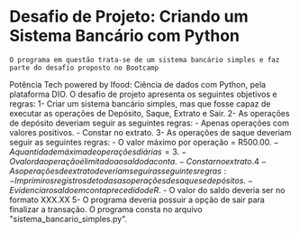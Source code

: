 # Desafio de Projeto: Criando um Sistema Bancário com Python

    O programa em questão trata-se de um sistema bancário simples e faz parte do desafio proposto no Bootcamp
Potência Tech powered by Ifood: Ciência de dados com Python, pela plataforma DIO.
    O desafio de projeto apresenta os seguintes objetivos e regras:
        1- Criar um sistema bancário simples, mas que fosse capaz de executar as operações de Depósito,
         Saque, Extrato e Sair.
        2- As operações de depósito deveriam seguir as seguintes regras:
            - Apenas operações com valores positivos.
            - Constar no extrato.
        3- As operações de saque deveriam seguir as seguintes regras:
            - O valor máximo por operação = R$500.00.
            - A quantidade máxima de operações diárias = 3.
            - O valor da operação é limitado ao saldo da conta.
            - Constar no extrato.
        4- As operações de extrato deveriam seguir as seguintes regras:
            - Imprimir os registros de todas as operações de saques e depósitos.
            - Evidenciar o saldo em conta precedido de R$.
            - O valor do saldo deveria ser no formato XXX.XX
        5- O programa deveria possuir a opção de sair para finalizar a transação.
O programa consta no arquivo "sistema_bancario_simples.py".
